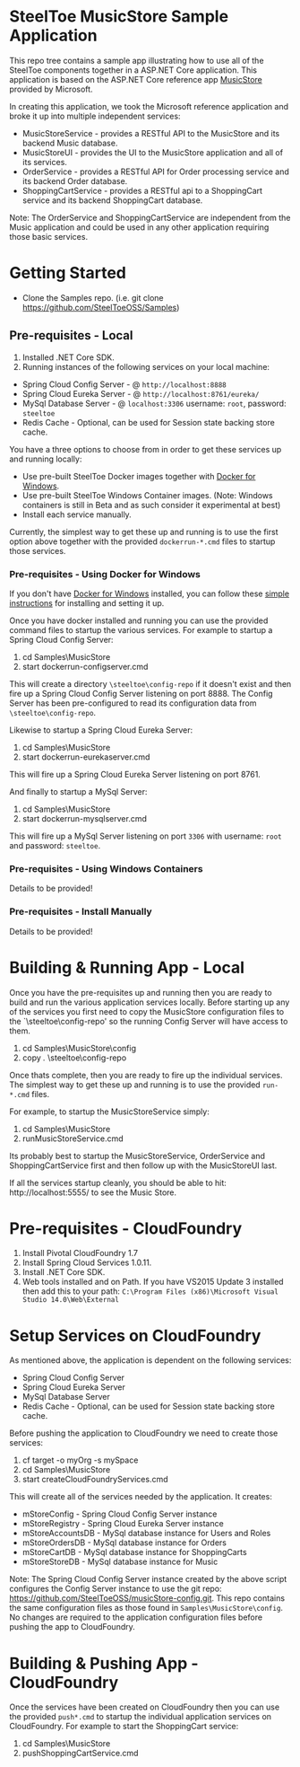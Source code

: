 # SteelToe MusicStore Sample Application
This repo tree contains a sample app illustrating how to use all of the SteelToe components together in a ASP.NET Core application. This application is based on the ASP.NET Core reference app [MusicStore](https://github.com/aspnet/MusicStore) provided by Microsoft.

In creating this application, we took the Microsoft reference application and broke it up into multiple independent services:
* MusicStoreService - provides a RESTful API to the MusicStore and its backend Music database.
* MusicStoreUI - provides the UI to the MusicStore application and all of its services.
* OrderService - provides a RESTful API for Order processing service and its backend Order database. 
* ShoppingCartService - provides a RESTful api to a ShoppingCart service and its backend ShoppingCart database.

Note: The OrderService and ShoppingCartService are independent from the Music application and could be used in any other application requiring those basic services.

# Getting Started

* Clone the Samples repo. (i.e.  git clone https://github.com/SteelToeOSS/Samples)

## Pre-requisites - Local

1. Installed .NET Core SDK.
2. Running instances of the following services on your local machine:

* Spring Cloud Config Server - @ `http://localhost:8888` 
* Spring Cloud Eureka Server - @ `http://localhost:8761/eureka/`
* MySql Database Server - @ `localhost:3306` username: `root`, password: `steeltoe`
* Redis Cache - Optional, can be used for Session state backing store cache.

You have a three options to choose from in order to get these services up and running locally:

* Use pre-built SteelToe Docker images together with [Docker for Windows](https://docs.docker.com/docker-for-windows/). 
* Use pre-built SteelToe Windows Container images. (Note: Windows containers is still in Beta and as such consider it experimental at best)
* Install each service manually.

Currently, the simplest way to get these up and running is to use the first option above together with the provided `dockerrun-*.cmd` files to startup those services.  

### Pre-requisites - Using Docker for Windows

If you don't have [Docker for Windows](https://docs.docker.com/docker-for-windows/) installed, you can follow these [simple instructions]() for installing and setting it up.

Once you have docker installed and running you can use the provided command files to startup the various services.  For example to startup a Spring Cloud Config Server:

1. cd Samples\MusicStore
2. start dockerrun-configserver.cmd

This will create a directory `\steeltoe\config-repo` if it doesn't exist and then fire up a Spring Cloud Config Server listening on port 8888. The Config Server has been pre-configured to read its configuration data from `\steeltoe\config-repo`.

Likewise to startup a Spring Cloud Eureka Server:

1. cd Samples\MusicStore
2. start dockerrun-eurekaserver.cmd

This will fire up a Spring Cloud Eureka Server listening on port 8761.

And finally to startup a MySql Server:

1. cd Samples\MusicStore
2. start dockerrun-mysqlserver.cmd

This will fire up a MySql Server listening on port `3306` with username: `root` and password: `steeltoe`.

### Pre-requisites - Using Windows Containers
Details to be provided!

### Pre-requisites - Install Manually
Details to be provided!

# Building & Running App - Local

Once you have the pre-requisites up and running then you are ready to build and run the various application services locally. Before starting up any of the services you first need to copy the MusicStore configuration files to the `\steeltoe\config-repo' so the running Config Server will have access to them.

1. cd Samples\MusicStore\config
2. copy *.* \steeltoe\config-repo

Once thats complete, then you are ready to fire up the individual services. The simplest way to get these up and running is to use the provided `run-*.cmd` files.

For example, to startup the MusicStoreService simply:

1. cd Samples\MusicStore
2. runMusicStoreService.cmd

Its probably best to startup the MusicStoreService, OrderService and ShoppingCartService first and then follow up with the MusicStoreUI last.

If all the services startup cleanly, you should be able to hit: http://localhost:5555/ to see the Music Store.

# Pre-requisites - CloudFoundry

1. Install Pivotal CloudFoundry 1.7
2. Install Spring Cloud Services 1.0.11.
3. Install .NET Core SDK.
4. Web tools installed and on Path.  If you have VS2015 Update 3 installed then add this to your path: `C:\Program Files (x86)\Microsoft Visual Studio 14.0\Web\External`

# Setup Services on CloudFoundry
As mentioned above, the application is dependent on the following services:
* Spring Cloud Config Server 
* Spring Cloud Eureka Server 
* MySql Database Server 
* Redis Cache - Optional, can be used for Session state backing store cache.

Before pushing the application to CloudFoundry we need to create those services:
1. cf target -o myOrg -s mySpace
2. cd Samples\MusicStore
3. start createCloudFoundryServices.cmd

This will create all of the services needed by the application.  It creates:
* mStoreConfig - Spring Cloud Config Server instance
* mStoreRegistry - Spring Cloud Eureka Server instance
* mStoreAccountsDB - MySql database instance for Users and Roles
* mStoreOrdersDB - MySql database instance for Orders
* mStoreCartDB - MySql database instance for ShoppingCarts
* mStoreStoreDB - MySql database instance for Music

Note: The Spring Cloud Config Server instance created by the above script configures the Config Server instance to use the git repo: https://github.com/SteelToeOSS/musicStore-config.git.  This repo contains the same configuration files as those found in `Samples\MusicStore\config`.
No changes are required to the application configuration files before pushing the app to CloudFoundry.

# Building & Pushing App - CloudFoundry

Once the services have been created on CloudFoundry then you can use the provided `push*.cmd` to startup the individual application services on CloudFoundry. For example to start the ShoppingCart service:

1. cd Samples\MusicStore
2. pushShoppingCartService.cmd




